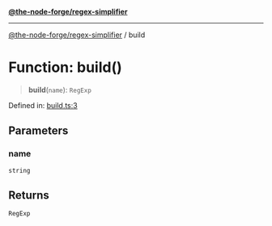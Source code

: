 [**@the-node-forge/regex-simplifier**](../README.md)

***

[@the-node-forge/regex-simplifier](../globals.md) / build

# Function: build()

> **build**(`name`): `RegExp`

Defined in: [build.ts:3](https://github.com/The-Node-Forge/regex-simplifier/blob/57dc3581f315186d9eb28f212d8dad2010e51a4f/src/build.ts#L3)

## Parameters

### name

`string`

## Returns

`RegExp`
